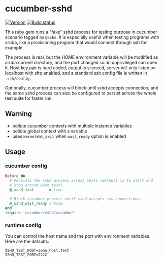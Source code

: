 cucumber-sshd
=============

[![Version      ][badge-version-img]][badge-version-uri]
[![Build status ][badge-build-img]][badge-build-uri]


  This ruby gem runs a "fake" sshd process for testing purpose in
cucumber scenario tagged as `@sshd`. It is especially useful when
testing programs with aruba, like a provisioning program that would
connect through ssh for example.

  The process is real, but the HOME environment variable will be
modified as aruba current directory, and the port changed so an
unprivileged can open it. Host key pair is hard coded, output is
silenced, server will only listen on localhost with sftp enabled, and
a standard ssh config file is written in `.ssh/config`.

  Optionally, cucumber process will block until sshd accepts
connection, and the same sshd process can also be configured to
persist across the whole test suite for faster run.


Warning
-------

* pollute cucumber contexts with multiple instance variables
* pollute global context with a variable
* uses `Kernel#at_exit` when `wait_ready` option is enabled


Usage
-----

### cucumber config

```ruby
Before do
  # Persists the sshd process across tests (default is to start and
  # stop around each test).
  @_sshd_fast       = true

  # Block cucumber process until sshd accepts new connections.
  @_sshd_wait_ready = true
end
require 'cucumber/sshd/cucumber'
```

### runtime config

You can control the host name and the port with environment variables.
Here are the defaults:

    SSHD_TEST_HOST=some_host.test
    SSHD_TEST_PORT=2222



[badge-version-img]:  https://img.shields.io/gem/v/cucumber-sshd.svg?style=flat-square
[badge-version-uri]:  https://rubygems.org/gems/cucumber-sshd
[badge-build-img]:    https://img.shields.io/travis/tjouan/cucumber-sshd/master.svg?style=flat-square
[badge-build-uri]:    https://travis-ci.org/tjouan/cucumber-sshd
